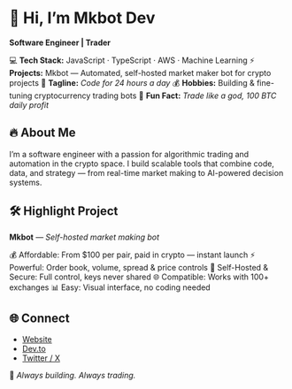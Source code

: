 # 👋 Hi, I’m Mkbot Dev

**Software Engineer | Trader**

💻 **Tech Stack:** JavaScript · TypeScript · AWS · Machine Learning
⚡ **Projects:** Mkbot — Automated, self-hosted market maker bot for crypto projects
📜 **Tagline:** *Code for 24 hours a day*
💰 **Hobbies:** Building & fine-tuning cryptocurrency trading bots
🐍 **Fun Fact:** *Trade like a god, 100 BTC daily profit*

## 🔥 About Me

I’m a software engineer with a passion for algorithmic trading and automation in the crypto space. I build scalable tools that combine code, data, and strategy — from real-time market making to AI-powered decision systems.

## 🛠 Highlight Project

**Mkbot** — *Self-hosted market making bot*

💰 Affordable: From $100 per pair, paid in crypto — instant launch
⚡ Powerful: Order book, volume, spread & price controls
🔐 Self-Hosted & Secure: Full control, keys never shared
🌐 Compatible: Works with 100+ exchanges
📊 Easy: Visual interface, no coding needed

## 🌐 Connect

- [Website](https://mkbot.io)
- [Dev.to](https://dev.to/mkbot_io)
- [Twitter / X](https://x.com/mkbot_io)

💬 *Always building. Always trading.*
